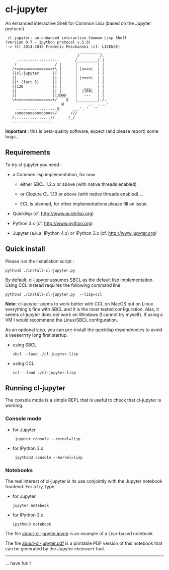 
cl-jupyter
==========

An enhanced interactive Shell for Common Lisp (based on the Jupyter protocol)

```
 cl-jupyter: an enhanced interactive Common Lisp Shell
(Version 0.7 - Ipython protocol v.5.0)
--> (C) 2014-2015 Frederic Peschanski (cf. LICENSE)
                                 __________       
                                /         /.      
     .-----------------.       /_________/ |      
    /                 / |      |         | |      
   /+================+\ |      | |====|  | |      
   ||cl-jupyter      || |      |         | |      
   ||                || |      | |====|  | |      
   ||* (fact 5)      || |      |         | |      
   ||120             || |      |   ___   | |      
   ||                || |      |  |166|  | |      
   ||                ||/@@@    |   ---   | |      
   \+================+/    @   |_________|./.     
                         @           ..  ....'    
     ..................@      __.'. '  ''         
    /oooooooooooooooo//      ///                  
   /................//      /_/                   
   ------------------                          
```

**Important** : this is beta-quality software, expect (and please report) some bugs... 

## Requirements ##

To try cl-jupyter you need :

 - a Common lisp implementation, for now

   - either SBCL 1.2.x or above (with native threads enabled)

   - or Clozure CL 1.10 or above (with native threads enabled) ...

   - ECL is planned, for other implementations please fill an issue.

 - Quicklisp (cf. http://www.quicklisp.org)

 - Python 3.x (cf. http://www.python.org)

 - Jupyter (a.k.a. IPython 4.x) or IPython 3.x (cf. http://www.jupyter.org)

## Quick install ##

Please run the installation script :

    python3 ./install-cl-jupyter.py

By default, cl-jupyter assumes SBCL as the default lisp implementation. Using CCL instead requires
the following command line:

    python3 ./install-cl-jupyter.py  --lisp=ccl

**Note**: cl-jupyter seems to work better with CCL on MacOS but on Linux everything's fine with SBCL
 and it is the most tested configuration. Alas, it seems cl-jupyter does *not* work on Windows (I cannot try myself).
 If using a VM I would recommend the Linux/SBCL configuration.

As an optional step, you can pre-install the quicklisp dependencies to avoid
a veeeerrrry long first startup.

  - using SBCL

        sbcl --load ./cl-jupyter.lisp

  - using CCL

        ccl --load ./cl-jupyter.lisp

## Running cl-jupyter

The console mode is a simple REPL that is useful to
check that cl-jupyter is working.

### Console mode

 - for Jupyter

        jupyter console --kernel=lisp

 - for IPython 3.x

        ipython3 console --kernel=lisp

### Notebooks

The real interest of cl-jupyter is its use conjointly
 with the Jupyter notebook frontend. For a try, type:

  - for Jupyter

        jupyter notebook

  - for IPython 3.x

        ipython3 notebook

The file [about-cl-jupyter.ipynb](https://github.com/fredokun/cl-jupyter/blob/master/about-cl-jupyter.ipynb) is an example of a Lisp-based notebook.

The file [about-cl-jupyter.pdf](https://github.com/fredokun/cl-jupyter/blob/master/about-cl-jupyter.pdf) is a printable PDF version of this notebook that can be generated by the Jupyter `nbconvert` tool.

----

 ... have fun !

